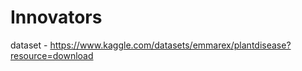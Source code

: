 # Innovators                                                 
dataset - https://www.kaggle.com/datasets/emmarex/plantdisease?resource=download   
   

